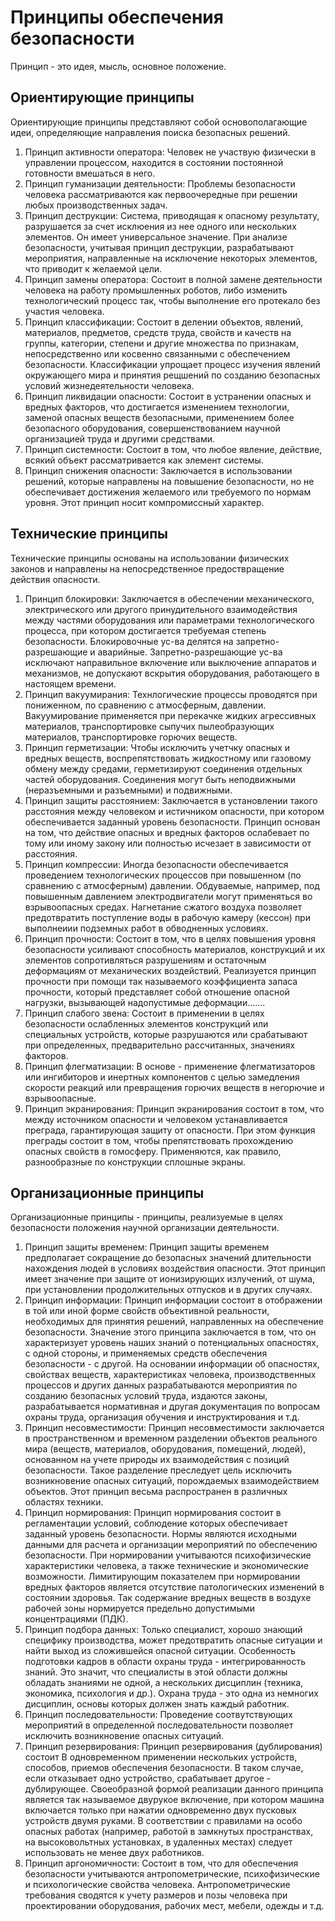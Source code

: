 # Принципы обеспечения безопасности

Принцип - это идея, мысль, основное положение.

## Ориентирующие принципы
Ориентирующие принципы представляют собой основополагающие идеи, определяющие направления поиска безопасных решений.
1. Принцип активности оператора: Человек не участвую физически в управлении процессом, находится в состоянии постоянной готовности вмешаться в него.
2. Принцип гуманизации деятельности: Проблемы безопасности человека рассматриваются как первоочередные при решении любых производственных задач. 
3. Принцип деструкции: Система, приводящая к опасному результату, разрушается за счет исклюения из нее одного или нескольких элементов. Он имеет универсальное значение. При анализе безопасности, учитывая принцип деструкции, разрабатывают мероприятия, направленные на исключение некоторых элементов, что приводит к желаемой цели.
4. Принцип замены оператора: Состоит в полной замене деятельности человека на работу промышленных роботов, либо изменить технологический процесс так, чтобы выполнение его протекало без участия человека.
5. Принцип классификации: Состоит в делении объектов, явлений, материалов, предметов, средств труда, свойств и качеств на группы, категории, степени и другие множества по признакам, непосредственно или косвенно связанными с обеспечением безопасности. Классификации упрощает процесс изучения явлений окружающего мира и принятия рещшений по созданию безопасных условий жизнедеятельности человека.
6. Принцип ликвидации опасности: Состоит в устранении опасных и вредных факторов, что достигается изменением технологии, заменой опасных веществ безопасными, применением более безопасного оборудования, совершенствованием научной организацией труда и другими средствами.
7. Принцип системности: Состоит в том, что любое явление, действие, всякий объект рассматривается как элемент системы.
8. Принцип снижения опасности: Заключается в использовании решений, которые направлены на повышение безопасности, но не обеспечивает достижения желаемого или требуемого по нормам уровня. Этот принцип носит компромиссный характер.

## Технические принципы
Технические принципы основаны на использовании физических законов и направлены на непосредственное предоствращение действия опасности.
1. Принцип блокировки: Заключается в обеспечении механического, электрического или другого принудительного взаимодействия между частями оборудования или параметрами технологического процесса, при котором достигается требуемая степень безопасности. Блокировочные ус-ва делятся на запретно-разрешающие и аварийные. Запретно-разрешающие ус-ва исключают направильное включение или выключение аппаратов и механизмов, не допускают вскрытия оборудования, работающего в настоящем времени.
2. Принцип вакуумирания: Технлогические процессы проводятся при пониженном, по сравнению с атмосферным, давлении. Вакуумирование применяется при перекачке жидких агрессивных материалов, транспортировке сыпучих пылеобразующих материалов, транспортировке горючих веществ.
3. Принцип герметизации: Чтобы исключить учетчку опасных и вредных веществ, воспрепятствовать жидкостному или газовому обмену между средами, герметизируют соединения отдельных частей оборудования. Соединения могут быть неподвижными (неразъемными и разъемными) и подвижными.
4. Принцип защиты расстоянием: Заключается в установлении такого расстояния между человеком и истичником опасности, при котором обеспечивается заданный уровень безопасности. Принцип основан на том, что действие опасных и вредных факторов ослабевает по тому или иному закону или полностью исчезает в зависимости от расстояния.
5. Принцип компрессии: Иногда безопасности обеспечивается проведением технологических процессов при повышенном (по сравнению с атмосферным) давлении. Обдуваемые, например, под повышенным давлением электродвигатели могут применяться во взрывоопасных средах. Нагнетание сжатого воздуха позволяет предотвратить поступление воды в рабочую камеру (кессон) при выполнеиии подземных работ в обводненных условиях.
6. Принцип прочности: Состоит в том, что в целях повышения уровня безопасности усиливают способность материалов, конструкций и их элементов сопротивляться разрушениям и остаточным деформациям от механических воздействий. Реализуется принцип прочности при помощи так называемого коэффициента запаса прочности, который представляет собой отношение опасной нагрузки, вызывающей надопустимые деформации.......
7. Принцип слабого звена: Состоит в применении в целях безопасности ослабленных элементов конструкций или специальных устройств, которые разрушаются или срабатывают при определенных, предварительно рассчитанных, значениях факторов.
8. Принцип флегматизации: В основе - применение флегматизаторов или ингибиторов и инертных компонентов с целью замедления скорости реакций или превращения горючих веществ в негорючие и взрывоопасные.
9. Принцип экранирования: Принцип экранирования состоит в том, что между источником опасности и человеком устанавливается преграда, гарантирующая защиту от опасности. При этом функция преграды состоит в том, чтобы препятствовать прохождению опасных свойств в гомосферу. Применяются, как правило, разнообразные по конструкции сплошные экраны.

## Организационные принципы
Организационные принципы - принципы, реализуемые в целях безопасности положения научной организации деятельности.
1. Принцип защиты временем: Принцип защиты временем предполагает сокращение до безопасных значений длительности нахождения людей в условиях воздействия опасности. Этот принцип имеет значение при защите от ионизирующих излучений, от шума, при установлении продолжительных отпусков и в других случаях.
2. Принцип информации: Принцип информации состоит в отображении в той или иной форме свойств объективной реальности, необходимых для принятия решений, направленных на обеспечение безопасности. Значение этого принципа заключается в том, что он характеризует уровень наших знаний о потенциальных опасностях, с одной стороны, и применяемых средств обеспечения безопасности - с другой. На основании информации об опасностях, свойствах веществ, характеристиках человека, производственных процессов и других данных разрабатываются мероприятия по созданию безопасных условий труда, издаются законы, разрабатывается нормативная и другая документация по вопросам охраны труда, организация обучения и инструктирования и т.д.
3. Принцип несовместимости: Принцип несовместимости заключается в пространственном и временном разделении объектов реального мира (веществ, материалов, оборудования, помещений, людей), основанном на учете природы их взаимодействия с позиций безопасности. Такое разделение преследует цель исключить возникновение опасных ситуаций, порождаемых взаимодействием объектов. Этот принцип весьма распространен в различных областях техники.
4. Принцип нормирования: Принцип нормирования состоит в регламентации условий, соблюдение которых обеспечивает заданный уровень безопасности. Нормы являются исходными данными для расчета и организации мероприятий по обеспечению безопасности. При нормировании учитываются психофизические характеристики человека, а также технические и экономические возможности. Лимитирующим показателем при нормировании вредных факторов является отсутствие патологических изменений в состоянии здоровья. Так содержание вредных веществ в воздухе рабочей зоны нормируется предельно допустимыми концентрациями (ПДК).
5. Принцип подбора данных: Только специалист, хорошо знающий специфику производства, может предотвратить опасные ситуации и найти выход из сложившейся опасной ситуации. Особенность подготовки кадров в области охраны труда - интегрированность знаний. Это значит, что специалисты в этой области должны обладать знаниями не одной, а нескольких дисциплин (техника, экономика, психология и др.). Охрана труда - это одна из немногих дисциплин, основы которых должен знать каждый работник.
6. Принцип последовательности: Проведение соотвутствующих мероприятий в определенной последовательности позволяет исключить возникновение опасных ситуаций.
7. Принцип резервирования: Принцип резервирования (дублирования) состоит B одновременном применении нескольких устройств, способов, приемов обеспечения безопасности. В таком случае, если отказывает одно устройство, срабатывает другое - дублирующее. Своеобразной формой реализации данного принципа является так называемое двурукое включение, при котором машина включается только при нажатии одновременно двух пусковых устройств двумя руками. В соответствии с правилами на особо опасных работах (например, работой в замкнутых пространствах, на высоковольтных установках, в удаленных местах) следует использовать не менее двух работников.
8. Принцип аргономичности: Состоит в том, что для обеспечения безопасности учитываются антропометрические, психофизические и психологические свойства человека. Антропометрические требования сводятся к учету размеров и позы человека при проектировании оборудования, рабочих мест, мебели, одежды и т.д.
